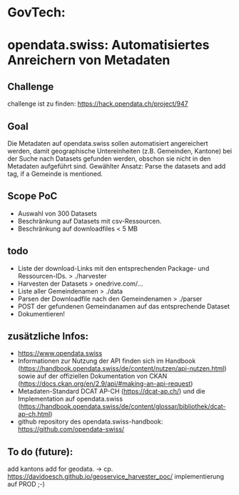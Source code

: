 # GovTech: 

# opendata.swiss: Automatisiertes Anreichern von Metadaten

## Challenge
challenge ist zu finden: https://hack.opendata.ch/project/947

## Goal
Die Metadaten auf opendata.swiss sollen automatisiert angereichert werden, damit geographische Untereinheiten (z.B. Gemeinden, Kantone) bei der Suche 
nach Datasets gefunden werden, obschon sie nicht in den Metadaten aufgeführt sind.
Gewählter Ansatz: Parse the datasets and add tag, if a Gemeinde is mentioned.


## Scope PoC
- Auswahl von 300 Datasets
- Beschränkung auf Datasets mit csv-Ressourcen.
- Beschränkung auf downloadfiles < 5 MB


## todo

- Liste der download-Links mit den entsprechenden Package- und Ressourcen-IDs. > ./harvester
- Harvesten der Datasets > onedrive.com/...
- Liste aller Gemeindenamen > ./data
- Parsen der Downloadfile nach den Gemeindenamen > ./parser
- POST der gefundenen Gemeindanamen auf das entsprechende Dataset
- Dokumentieren!


## zusätzliche Infos: 

- https://www.opendata.swiss
- Informationen zur Nutzung der API finden sich im Handbook (https://handbook.opendata.swiss/de/content/nutzen/api-nutzen.html) sowie auf der offiziellen Dokumentation von CKAN (https://docs.ckan.org/en/2.9/api/#making-an-api-request)
- Metadaten-Standard DCAT AP-CH (https://dcat-ap.ch/) und die Implementation auf opendata.swiss (https://handbook.opendata.swiss/de/content/glossar/bibliothek/dcat-ap-ch.html)
- github repository des opendata.swiss-handbook: https://github.com/opendata-swiss/

## To do (future):

add kantons
add for geodata. -> cp. https://davidoesch.github.io/geoservice_harvester_poc/
implementierung auf PROD ;-)
